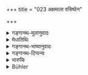 +++
title = "023 अक्षमाला वसिष्ठेन"

+++

<details><summary>गङ्गानथ-मूलानुवादः</summary>

The low-born Akṣamālā united with Vaśiṣṭha, and the doe united with Mandapālū, became worthy of worship.—(23)
</details>

<details><summary>मेधातिथिः</summary>

हीनजातीयाप्य् **अक्षमाला** **वसिष्ठ**भार्या तत्संयोगाद् **अभ्यर्हणीयतां** प्राप्ता । **शारङ्गी** तिर्यग्जातिः चटका **मन्दपालेन** मुनिना संयुक्ता तथैव पूज्या । अतो हीनजातीयाः कनीयस्यो ऽपि भूयो भर्तृवत् पूज्याः । तथा चोक्तम् "वयसि स्त्रियः" इति ॥ ९.२३ ॥
</details>

<details><summary>गङ्गानथ-भाष्यानुवादः</summary>

Even though born of a low caste, Akṣamālā, the wife of Vaśiṣṭha, became, through that union, ‘*worthy of worship*’.

Similarly the ‘*doe*’ though an animal, on becoming united with the sage Mandapāla, ‘*became worthy of worship*.’

Thus it is that even low-born women, belonging to the lower castes, came to be honoured like their husbands; as it has been said that ‘women are honoured by their age’.—(23).
</details>

<details><summary>गङ्गानथ-टिप्पन्यः</summary>

“The story of Mandapāla is told in the Mahābhārata 1.8335, adhyāya 229”—Buhler.

This verse is quoted in *Vivādaratnākara* (p. 416), which reads ‘*śārṅgī*’, with Medhātithi.
</details>

<details><summary>भारुचिः</summary>

_यस्माच् च ।_
</details>

<details><summary>Bühler</summary>

023	Akshamala, a woman of the lowest birth, being united to Vasishtha and Sarangi, (being united) to Mandapala, became worthy of honour.
</details>
